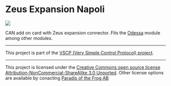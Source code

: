 <h1>Zeus Expansion Napoli</h1>

<img src="http://www.grodansparadis.com/images/frankfurt_rs232_4_small.png">

CAN add on card with Zeus expansion connector. Fits the 
<a href="http://www.grodansparadis.com/odessa/odessa.html">Odessa</a> module
among other modules.

<hr>

This project is part of the <a href="http://www.vscp.org">VSCP (Very Simple Control Protocol) project</a>. 

<hr>

This project is licensed under the 
<a href="http://creativecommons.org/licenses/by-nc-sa/3.0/">Creative Commons open source license Attribution-NonCommercial-ShareAlike 3.0 Unported</a>. 
Other license options are available by conacting <a href="malto:info@grodansparadis.com">Paradis of the Frog AB</a>


